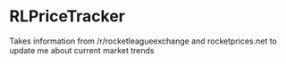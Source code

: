 # RLPriceTracker
Takes information from /r/rocketleagueexchange and rocketprices.net to update me about current market trends
